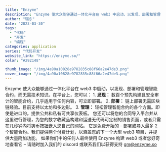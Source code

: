 ```yaml
---
title: "Enzyme"
description: "Enzyme 使大众能够通过一体化平台在 web3 中启动，以发现、部署和管理智能合约，而无需技术知识。在平台上，您可以"
author: "瑞东"
date: "2023-03-30"
tags:
  - "代码"
  - "开发"
  - "编程"
categories: application
series: "代码开发"
website_link: "https://enzyme.so/"
color: "#292148"

thumb_image: "/img/4a90a10828e9782835c88f66a2e47de3.png"
cover_image: "/img/4a90a10828e9782835c88f66a2e47de3.png"
---
```


Enzyme 使大众能够通过一体化平台在 web3 中启动，以发现、部署和管理智能合约，而无需技术知识。在平台上，您可以： 1. **发现：** 数百个预先构建且安全审计的智能合约，几乎适用于任何内容，可立即部署。 2. **部署：** 链上部署无需区块链经验。目前支持以太坊和多边形。 3. **管理：** 轻松管理智能合约的各个方面。即使是进口的。提供公共和私有可共享仪表板。 您还可以将您的合同导入平台并从这里进行管理，为您的数字收藏品构建和运送无代码可定制的销售页面，或者只需在几秒钟内将铸币按钮嵌入您自己的网站。 它是免费开始的 – 部署或导入最多 2 个智能合约。我们提供两个付费计划，以涵盖您的下一个大型 web3 项目，并提供大量附加功能。 如果你们中的任何人最终使用 Enzyme 构建 web3 或者您好奇地查看它 – 请随时加入我们的 discord 或联系我们以获得支持 gm@enzyme.so